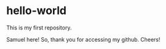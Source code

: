 # hello-world
This is my first repository.

Samuel here! So, thank you for accessing my github. Cheers!
